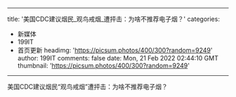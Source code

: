
---
title: '美国CDC建议烟民_观鸟戒烟_遭抨击：为啥不推荐电子烟？'
categories: 
 - 新媒体
 - 199IT
 - 首页更新
headimg: 'https://picsum.photos/400/300?random=9249'
author: 199IT
comments: false
date: Mon, 21 Feb 2022 02:44:10 GMT
thumbnail: 'https://picsum.photos/400/300?random=9249'
---

<div>   
美国CDC建议烟民“观鸟戒烟”遭抨击：为啥不推荐电子烟？  
</div>
            